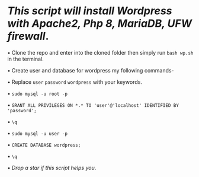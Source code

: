  # ***This script will install Wordpress with Apache2, Php 8, MariaDB, UFW firewall***.

• Clone the repo and enter into the cloned folder then simply run `bash wp.sh` in the terminal.

• Create user and database for wordpress my following commands-

• Replace `user`  `password`  `wordpress`  with your keywords.

• `sudo mysql -u root -p`

• `GRANT ALL PRIVILEGES ON *.* TO 'user'@'localhost' IDENTIFIED BY 'password';`

• `\q`

• `sudo mysql -u user -p`

• `CREATE DATABASE wordpress;`

• `\q`

• *Drop a star if this script helps you*.
